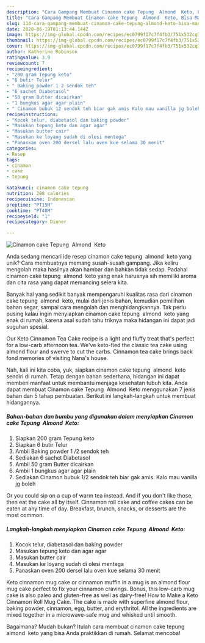 ```yaml
---
description: "Cara Gampang Membuat Cinamon cake Tepung  Almond  Keto, Bisa Manjain Lidah"
title: "Cara Gampang Membuat Cinamon cake Tepung  Almond  Keto, Bisa Manjain Lidah"
slug: 114-cara-gampang-membuat-cinamon-cake-tepung-almond-keto-bisa-manjain-lidah
date: 2020-06-19T01:13:44.144Z
image: https://img-global.cpcdn.com/recipes/ec0799f17c7f4fb3/751x532cq70/cinamon-cake-tepung-almond-keto-foto-resep-utama.jpg
thumbnail: https://img-global.cpcdn.com/recipes/ec0799f17c7f4fb3/751x532cq70/cinamon-cake-tepung-almond-keto-foto-resep-utama.jpg
cover: https://img-global.cpcdn.com/recipes/ec0799f17c7f4fb3/751x532cq70/cinamon-cake-tepung-almond-keto-foto-resep-utama.jpg
author: Katherine Robinson
ratingvalue: 3.9
reviewcount: 7
recipeingredient:
- "200 gram Tepung keto"
- "6 butir Telur"
- " Baking powder 1 2 sendok teh"
- "6 sachet Diabetasol"
- "50 gram Butter dicairkan"
- "1 bungkus agar agar plain"
- " Cinamon bubuk 12 sendok teh biar gak amis Kalo mau vanilla jg boleh"
recipeinstructions:
- "Kocok telur, diabetasol dan baking powder"
- "Masukan tepung keto dan agar agar"
- "Masukan butter cair"
- "Masukan ke loyang sudah di olesi mentega"
- "Panaskan oven 200 dersel lalu oven kue selama 30 menit"
categories:
- Resep
tags:
- cinamon
- cake
- tepung

katakunci: cinamon cake tepung 
nutrition: 208 calories
recipecuisine: Indonesian
preptime: "PT15M"
cooktime: "PT48M"
recipeyield: "1"
recipecategory: Dinner

---
```



![Cinamon cake Tepung  Almond  Keto](https://img-global.cpcdn.com/recipes/ec0799f17c7f4fb3/751x532cq70/cinamon-cake-tepung-almond-keto-foto-resep-utama.jpg)

Anda sedang mencari ide resep cinamon cake tepung  almond  keto yang unik? Cara membuatnya memang susah-susah gampang. Jika keliru mengolah maka hasilnya akan hambar dan bahkan tidak sedap. Padahal cinamon cake tepung  almond  keto yang enak harusnya sih memiliki aroma dan cita rasa yang dapat memancing selera kita.

Banyak hal yang sedikit banyak mempengaruhi kualitas rasa dari cinamon cake tepung  almond  keto, mulai dari jenis bahan, kemudian pemilihan bahan segar, sampai cara mengolah dan menghidangkannya. Tak perlu pusing kalau ingin menyiapkan cinamon cake tepung  almond  keto yang enak di rumah, karena asal sudah tahu triknya maka hidangan ini dapat jadi suguhan spesial.

Our Keto Cinnamon Tea Cake recipe is a light and fluffy treat that&#39;s perfect for a low-carb afternoon tea. We&#39;ve keto-fied the classic tea cake using almond flour and swerve to cut the carbs. Cinnamon tea cake brings back fond memories of visiting Nana&#39;s house.


Nah, kali ini kita coba, yuk, siapkan cinamon cake tepung  almond  keto sendiri di rumah. Tetap dengan bahan sederhana, hidangan ini dapat memberi manfaat untuk membantu menjaga kesehatan tubuh kita. Anda dapat membuat Cinamon cake Tepung  Almond  Keto menggunakan 7 jenis bahan dan 5 tahap pembuatan. Berikut ini langkah-langkah untuk membuat hidangannya.

<!--inarticleads1-->

##### Bahan-bahan dan bumbu yang digunakan dalam menyiapkan Cinamon cake Tepung  Almond  Keto:

1. Siapkan 200 gram Tepung keto
1. Siapkan 6 butir Telur
1. Ambil  Baking powder 1 /2 sendok teh
1. Sediakan 6 sachet Diabetasol
1. Ambil 50 gram Butter dicairkan
1. Ambil 1 bungkus agar agar plain
1. Sediakan  Cinamon bubuk 1/2 sendok teh biar gak amis. Kalo mau vanilla jg boleh


Or you could sip on a cup of warm tea instead. And if you don&#39;t like those, then eat the cake all by itself. Cinnamon roll cake and coffee cakes can be eaten at any time of day. Breakfast, brunch, snacks, or desserts are the most common. 

<!--inarticleads2-->

##### Langkah-langkah menyiapkan Cinamon cake Tepung  Almond  Keto:

1. Kocok telur, diabetasol dan baking powder
1. Masukan tepung keto dan agar agar
1. Masukan butter cair
1. Masukan ke loyang sudah di olesi mentega
1. Panaskan oven 200 dersel lalu oven kue selama 30 menit


Keto cinnamon mug cake or cinnamon muffin in a mug is an almond flour mug cake perfect to fix your cinnamon cravings. Bonus, this low-carb mug cake is also paleo and gluten-free as well as dairy-free! How to Make a Keto Cinnamon Roll Mug Cake. The cake is made with superfine almond flour, baking powder, cinnamon, egg, butter, and erythritol. All the ingredients are mixed together in a microwave-safe mug and whisked until smooth. 

Bagaimana? Mudah bukan? Itulah cara membuat cinamon cake tepung  almond  keto yang bisa Anda praktikkan di rumah. Selamat mencoba!

